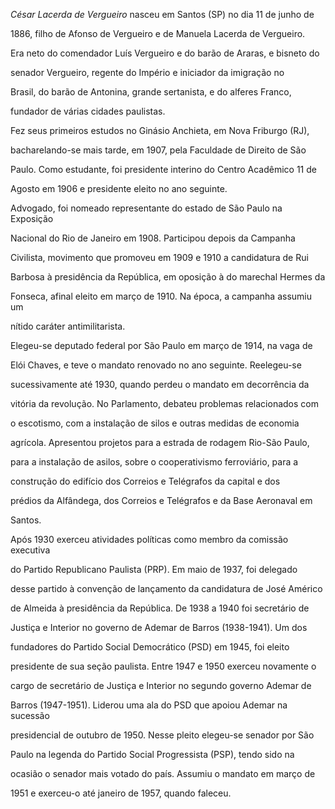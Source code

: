 

*César Lacerda de Vergueiro* nasceu em Santos (SP) no dia 11 de junho de

1886, filho de Afonso de Vergueiro e de Manuela Lacerda de Vergueiro.

Era neto do comendador Luís Vergueiro e do barão de Araras, e bisneto do

senador Vergueiro, regente do Império e iniciador da imigração no

Brasil, do barão de Antonina, grande sertanista, e do alferes Franco,

fundador de várias cidades paulistas.



Fez seus primeiros estudos no Ginásio Anchieta, em Nova Friburgo (RJ),

bacharelando-se mais tarde, em 1907, pela Faculdade de Direito de São

Paulo. Como estudante, foi presidente interino do Centro Acadêmico 11 de

Agosto em 1906 e presidente eleito no ano seguinte.



Advogado, foi nomeado representante do estado de São Paulo na Exposição

Nacional do Rio de Janeiro em 1908. Participou depois da Campanha

Civilista, movimento que promoveu em 1909 e 1910 a candidatura de Rui

Barbosa à presidência da República, em oposição à do marechal Hermes da

Fonseca, afinal eleito em março de 1910. Na época, a campanha assumiu um

nítido caráter antimilitarista.



Elegeu-se deputado federal por São Paulo em março de 1914, na vaga de

Elói Chaves, e teve o mandato renovado no ano seguinte. Reelegeu-se

sucessivamente até 1930, quando perdeu o mandato em decorrência da

vitória da revolução. No Parlamento, debateu problemas relacionados com

o escotismo, com a instalação de silos e outras medidas de economia

agrícola. Apresentou projetos para a estrada de rodagem Rio-São Paulo,

para a instalação de asilos, sobre o cooperativismo ferroviário, para a

construção do edifício dos Correios e Telégrafos da capital e dos

prédios da Alfândega, dos Correios e Telégrafos e da Base Aeronaval em

Santos.



Após 1930 exerceu atividades políticas como membro da comissão executiva

do Partido Republicano Paulista (PRP). Em maio de 1937, foi delegado

desse partido à convenção de lançamento da candidatura de José Américo

de Almeida à presidência da República. De 1938 a 1940 foi secretário de

Justiça e Interior no governo de Ademar de Barros (1938-1941). Um dos

fundadores do Partido Social Democrático (PSD) em 1945, foi eleito

presidente de sua seção paulista. Entre 1947 e 1950 exerceu novamente o

cargo de secretário de Justiça e Interior no segundo governo Ademar de

Barros (1947-1951). Liderou uma ala do PSD que apoiou Ademar na sucessão

presidencial de outubro de 1950. Nesse pleito elegeu-se senador por São

Paulo na legenda do Partido Social Progressista (PSP), tendo sido na

ocasião o senador mais votado do país. Assumiu o mandato em março de

1951 e exerceu-o até janeiro de 1957, quando faleceu.



